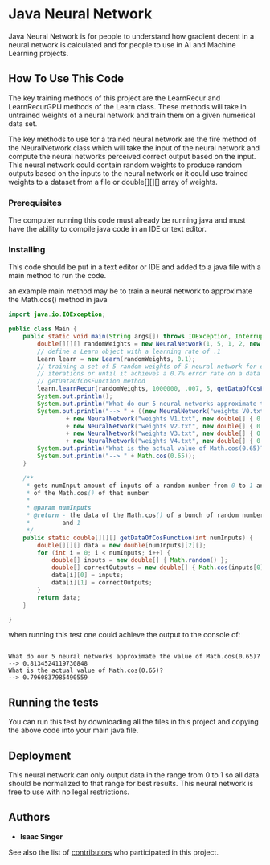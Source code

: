 # Java Neural Network

Java Neural Network is for people to understand how gradient decent in a neural network is calculated and for people to use in AI and Machine Learning projects.

## How To Use This Code

The key training methods of this project are the LearnRecur and LearnRecurGPU methods of the Learn class. These methods will take in untrained weights of a neural network and train them on a given numerical data set.

The key methods to use for a trained neural network are the fire method of the NeuralNetwork class which will take the input of the neural network and compute the neural networks perceived correct output based on the input. This neural network could contain random weights to produce random outputs based on the inputs to the neural network or it could use trained weights to a dataset from a file or double[][][] array of weights.

### Prerequisites

The computer running this code must already be running java and must have the ability to compile java code in an IDE or text editor.

### Installing

This code should be put in a text editor or IDE and added to a java file with a main method to run the code.

an example main method may be to train a neural network to approximate the Math.cos() method in java

```java
import java.io.IOException;

public class Main {
	public static void main(String args[]) throws IOException, InterruptedException {
		double[][][] randomWeights = new NeuralNetwork(1, 5, 1, 2, new double[1]).getWeights();
		// define a Learn object with a learning rate of .1
		Learn learn = new Learn(randomWeights, 0.1);
		// training a set of 5 random weights of 5 neural network for either 10000000
		// iterations or until it achieves a 0.7% error rate on a data set provided by the
		// getDataOfCosFunction method
		learn.learnRecur(randomWeights, 1000000, .007, 5, getDataOfCosFunction(100));
		System.out.println();
		System.out.println("What do our 5 neural networks approximate the value of Math.cos(0.65)?");
		System.out.println("--> " + ((new NeuralNetwork("weights V0.txt", new double[] { 0.5 }).fire()[0]
				+ new NeuralNetwork("weights V1.txt", new double[] { 0.65 }).fire()[0]
				+ new NeuralNetwork("weights V2.txt", new double[] { 0.65 }).fire()[0]
				+ new NeuralNetwork("weights V3.txt", new double[] { 0.65 }).fire()[0]
				+ new NeuralNetwork("weights V4.txt", new double[] { 0.65 }).fire()[0]) / 5));
		System.out.println("What is the actual value of Math.cos(0.65)?");
		System.out.println("--> " + Math.cos(0.65));
	}

	/**
	 * gets numInput amount of inputs of a random number from 0 to 1 and the output
	 * of the Math.cos() of that number
	 * 
	 * @param numInputs
	 * @return - the data of the Math.cos() of a bunch of random numbers between 0
	 *         and 1
	 */
	public static double[][][] getDataOfCosFunction(int numInputs) {
		double[][][] data = new double[numInputs][2][];
		for (int i = 0; i < numInputs; i++) {
			double[] inputs = new double[] { Math.random() };
			double[] correctOutputs = new double[] { Math.cos(inputs[0]) };
			data[i][0] = inputs;
			data[i][1] = correctOutputs;
		}
		return data;
	}

}

```


when running this test one could achieve the output to the console of:

```

What do our 5 neural networks approximate the value of Math.cos(0.65)?
--> 0.8134524119730848
What is the actual value of Math.cos(0.65)?
--> 0.7960837985490559

```


## Running the tests
 
 You can run this test by downloading all the files in this project and copying the above code into your main java file.
 
## Deployment

This neural network can only output data in the range from 0 to 1 so all data should be normalized to that range for best results. This neural network is free to use with no legal restrictions.

## Authors

* **Isaac Singer**

See also the list of [contributors](https://github.com/iwillseeyouinabits/neural-network/graphs/contributors) who participated in this project.

